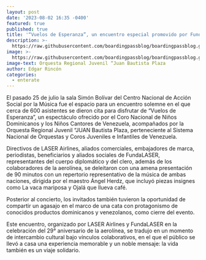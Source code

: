 ```yaml
---
layout: post
date: '2023-08-02 16:35 -0400'
featured: true
published: true
title: '“Vuelos de Esperanza”, un encuentro especial promovido por FundaLASER'
description: >-
  https://raw.githubusercontent.com/boardingpassblog/boardingpassblog.github.io/main/assets/images/Fundalaser.jpg
image: >-
  https://raw.githubusercontent.com/boardingpassblog/boardingpassblog.github.io/main/assets/images/Fundalaser.jpg
image-text: Orquesta Regional Juvenil “Juan Bautista Plaza
author: Edgar Rincón
categories:
  - enterate
---
```

El pasado 25 de julio la sala Simón Bolívar del Centro Nacional de Acción Social por la Música fue el espacio para un encuentro solemne en el que cerca de 600 asistentes se dieron cita para disfrutar de “Vuelos de Esperanza”, un espectáculo ofrecido por el Coro Nacional de Niños Dominicanos y los Niños Cantores de Venezuela, acompañados por la Orquesta Regional Juvenil “JUAN Bautista Plaza, perteneciente al Sistema Nacional de Orquestas y Coros Juveniles e Infantiles de Venezuela. 

Directivos de LASER Airlines, aliados comerciales, embajadores de marca, periodistas, beneficiarios y aliados sociales de FundaLASER, representantes del cuerpo diplomático y del clero, además de los colaboradores de la aerolínea, se deleitaron con una amena presentación de 90 minutos con un repertorio representativo de la música de ambas naciones, dirigida por el maestro Ángel Herdz, que incluyó piezas insignes como La vaca mariposa y Ojalá que llueva café. 

Posterior al concierto, los invitados también tuvieron la oportunidad de compartir un agasajo en el marco de una cata con protagonismo de conocidos productos dominicanos y venezolanos, como cierre del evento. 

Este encuentro, organizado por LASER Airlines y FundaLASER en la celebración del 29° aniversario de la aerolínea, se tradujo en un momento de intercambio cultural bajo vínculos colaborativos, en el que el público se llevó a casa una experiencia memorable y un noble mensaje: la vida también es un viaje solidario. 